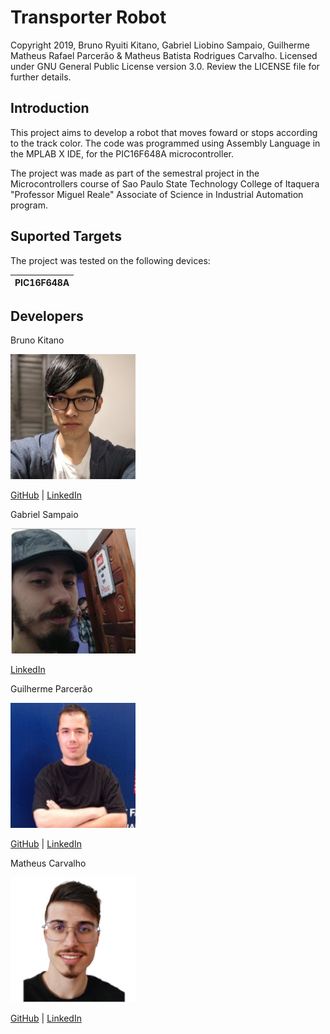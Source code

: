 # Transporter Robot

Copyright 2019, Bruno Ryuiti Kitano, Gabriel Liobino Sampaio, Guilherme Matheus Rafael Parcerão & Matheus Batista Rodrigues Carvalho. Licensed under GNU General Public License version 3.0. Review the LICENSE file for further details.

## Introduction

This project aims to develop a robot that moves foward or stops according to the track color. The code was programmed using Assembly Language in the MPLAB X IDE, for the PIC16F648A microcontroller.

The project was made as part of the semestral project in the Microcontrollers course of Sao Paulo State Technology College of Itaquera "Professor Miguel Reale" Associate of Science in Industrial Automation program.

## Suported Targets

The project was tested on the following devices:

| PIC16F648A |
| ---------- |

## Developers

Bruno Kitano

![Bruno Kitano](readme_img/bruno.jpeg "Bruno Kitano")

[GitHub](https://github.com/brunokitano) | [LinkedIn](https://www.linkedin.com/in/%E3%83%96%E3%83%AB%E3%83%8E%E7%AB%9C%E4%B8%80-%E5%8C%97%E9%87%8E-3b7555176/)

Gabriel Sampaio

![Gabriel Sampaio](readme_img/gabriel.jpg "Gabriel Sampaio")

[LinkedIn](https://www.linkedin.com/in/gabriel-sampaio-b24b96165/)

Guilherme Parcerão

![Guilherme Parcerão](readme_img/guilherme.jpg "Guilherme Parcerão")

[GitHub](https://github.com/gmrparcerao) | [LinkedIn](https://www.linkedin.com/in/guilherme-parcerao/)

Matheus Carvalho

![Matheus Carvalho](readme_img/matheus.jpg "Matheus Carvalho")

[GitHub](https://github.com/Matheus-BRC) | [LinkedIn](https://www.linkedin.com/in/matheus-carvalho-4013941a2/)

